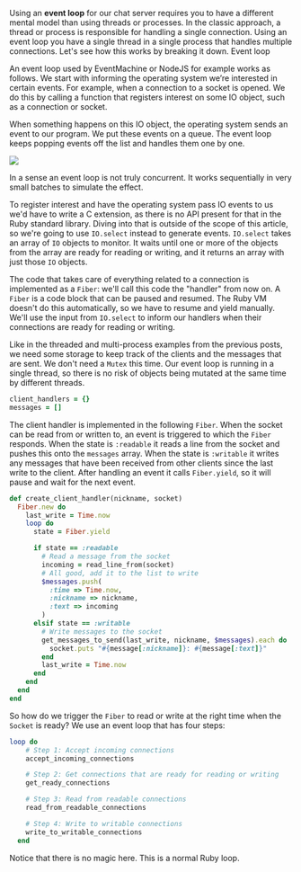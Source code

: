 Using an **event loop** for our chat server requires you to have a different mental model than using threads or processes. In the classic approach, a thread or process is responsible for handling a single connection. Using an event loop you have a single thread in a single process that handles multiple connections. Let's see how this works by breaking it down.
Event loop


An event loop used by EventMachine or NodeJS for example works as follows. We start with informing the operating system we’re interested in certain events. For example, when a connection to a socket is opened. We do this by calling a function that registers interest on some IO object, such as a connection or socket.

When something happens on this IO object, the operating system sends an event to our program. We put these events on a queue. The event loop keeps popping events off the list and handles them one by one.

![](https://raw.githubusercontent.com/Codevolve/next/master/courses/community/Ruby%20Magic/assets/event-loops.svg?sanitize=true)

In a sense an event loop is not truly concurrent. It works sequentially in very small batches to simulate the effect.

To register interest and have the operating system pass IO events to us we'd have to write a C extension, as there is no API present for that in the Ruby standard library. Diving into that is outside of the scope of this article, so we're going to use `IO.select` instead to generate events. `IO.select` takes an array of `IO` objects to monitor. It waits until one or more of the objects from the array are ready for reading or writing, and it returns an array with just those `IO` objects.

The code that takes care of everything related to a connection is implemented as a `Fiber`: we'll call this code the "handler" from now on. A `Fiber` is a code block that can be paused and resumed. The Ruby VM doesn't do this automatically, so we have to resume and yield manually. We'll use the input from `IO.select` to inform our handlers when their connections are ready for reading or writing.

Like in the threaded and multi-process examples from the previous posts, we need some storage to keep track of the clients and the messages that are sent. We don't need a `Mutex` this time. Our event loop is running in a single thread, so there is no risk of objects being mutated at the same time by different threads.

```ruby
client_handlers = {}
messages = []
```

The client handler is implemented in the following `Fiber`. When the socket can be read from or written to, an event is triggered to which the `Fiber` responds. When the state is `:readable` it reads a line from the socket and pushes this onto the `messages` array. When the state is `:writable` it writes any messages that have been received from other clients since the last write to the client. After handling an event it calls `Fiber.yield`, so it will pause and wait for the next event.

```ruby
def create_client_handler(nickname, socket)
  Fiber.new do
    last_write = Time.now
    loop do
      state = Fiber.yield

      if state == :readable
        # Read a message from the socket
        incoming = read_line_from(socket)
        # All good, add it to the list to write
        $messages.push(
          :time => Time.now,
          :nickname => nickname,
          :text => incoming
        )
      elsif state == :writable
        # Write messages to the socket
        get_messages_to_send(last_write, nickname, $messages).each do |message|
          socket.puts "#{message[:nickname]}: #{message[:text]}"
        end
        last_write = Time.now
      end
    end
  end
end
```

So how do we trigger the `Fiber` to read or write at the right time when the `Socket` is ready? We use an event loop that has four steps:

```ruby
loop do
    # Step 1: Accept incoming connections
    accept_incoming_connections

    # Step 2: Get connections that are ready for reading or writing
    get_ready_connections

    # Step 3: Read from readable connections
    read_from_readable_connections

    # Step 4: Write to writable connections
    write_to_writable_connections
  end
 ```
 
Notice that there is no magic here. This is a normal Ruby loop.
